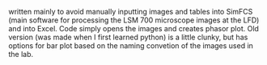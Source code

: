 written mainly to avoid manually inputting images and tables into SimFCS (main software for processing the LSM 700 microscope images at the LFD) and into Excel. Code simply opens the images and creates phasor plot. Old version (was made when I first learned python) is a little clunky, but has options for bar plot based on the naming convetion of the images used in the lab.
